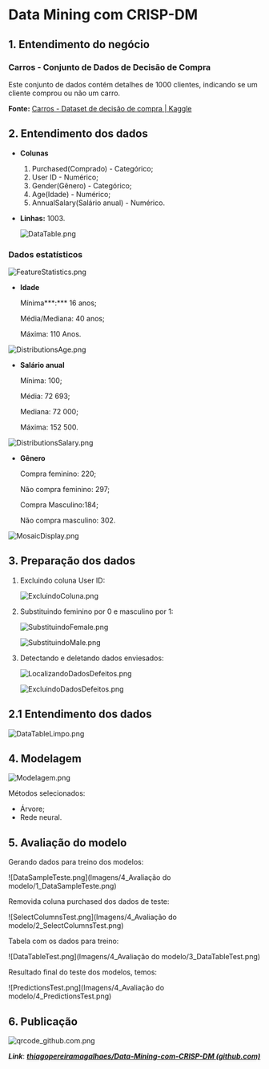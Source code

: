 # Data Mining com CRISP-DM

## 1. **Entendimento do negócio**

### ****Carros - Conjunto de Dados de Decisão de Compra****

Este conjunto de dados contém detalhes de 1000 clientes, indicando se um cliente comprou ou não um carro.

**Fonte:** [Carros - Dataset de decisão de compra | Kaggle](https://www.kaggle.com/datasets/gabrielsantello/cars-purchase-decision-dataset)

## 2. **Entendimento dos dados**

- **Colunas**
    1. Purchased(Comprado) - Categórico;
    2. User ID - Numérico;
    3. Gender(Gênero) - Categórico;
    4. Age(Idade) - Numérico;
    5. AnnualSalary(Salário anual) - Numérico.
- **Linhas:** 1003.
    
    ![DataTable.png](Imagens/1_Entendimento_dos_dados/1_DataTable.png)
    

 

### Dados estatísticos

![FeatureStatistics.png](Imagens/1_Entendimento_dos_dados/3_FeatureStatistics.png)

- **Idade**
    
    Mínima***:*** 16 anos;
    
    Média/Mediana: 40 anos;
    
    Máxima: 110 Anos.
    

![DistributionsAge.png](Imagens/1_Entendimento_dos_dados/5_DistributionsAge.png)

- **Salário anual**
    
    Mínima: 100;
    
    Média: 72 693;
    
    Mediana: 72 000;
    
    Máxima: 152 500.
    

![DistributionsSalary.png](Imagens/1_Entendimento_dos_dados/6_DistributionsSalary.png)

- **Gênero**
    
    Compra feminino: 220;
    
    Não compra feminino: 297;
    
    Compra Masculino:184;
    
    Não compra masculino: 302.
    

![MosaicDisplay.png](Imagens/1_Entendimento_dos_dados/4_MosaicDisplay.png)

## 3. **Preparação dos dados**

1. Excluindo coluna User ID:
    
    ![ExcluindoColuna.png](Imagens/2_Preparação_dos_dados/1_ExcluindoColuna.png)
    
2. Substituindo feminino por 0 e masculino por 1:
    
    ![SubstituindoFemale.png](Imagens/2_Preparação_dos_dados/2_SubstituindoFemale.png)
    
    ![SubstituindoMale.png](Imagens/2_Preparação_dos_dados/3_SubstituindoMale.png)
    
3. Detectando e deletando dados enviesados:
    
    ![LocalizandoDadosDefeitos.png](Imagens/2_Preparação_dos_dados/4_LocalizandoDadosDefeitos.png)
    
    ![ExcluindoDadosDefeitos.png](Imagens/2_Preparação_dos_dados/5_ExcluindoDadosDefeitos.png)
    

## 2.1 **Entendimento dos dados**

![DataTableLimpo.png](Imagens/3_Modelagem/1_DataTableLimpo.png)

## 4. **Modelagem**

![Modelagem.png](Imagens/3_Modelagem/2_Modelagem.png)

Métodos selecionados:

- Árvore;
- Rede neural.

## 5. **Avaliação do modelo**

Gerando dados para treino dos modelos:

![DataSampleTeste.png](Imagens/4_Avaliação do modelo/1_DataSampleTeste.png)

Removida coluna purchased dos dados de teste:

![SelectColumnsTest.png](Imagens/4_Avaliação do modelo/2_SelectColumnsTest.png)

Tabela com os dados para treino:

![DataTableTest.png](Imagens/4_Avaliação do modelo/3_DataTableTest.png)

Resultado final do teste dos modelos, temos:

![PredictionsTest.png](Imagens/4_Avaliação do modelo/4_PredictionsTest.png)

## 6. **Publicação**

![qrcode_github.com.png](Imagens/qrcode_github.com.png)

***Link***: [***thiagopereiramagalhaes/Data-Mining-com-CRISP-DM (github.com)***](https://github.com/thiagopereiramagalhaes/Data-Mining-com-CRISP-DM)
